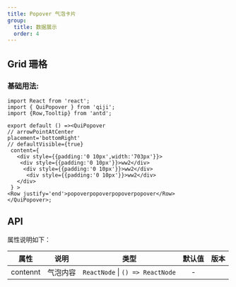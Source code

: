 ```yaml
---
title: Popover 气泡卡片
group:
  title: 数据展示
  order: 4
---
```


## Grid 珊格

### 基础用法:

```tsx
import React from 'react';
import { QuiPopover } from 'qiji';
import {Row,Tooltip} from 'antd';

export default () =><QuiPopover
// arrowPointAtCenter
placement='bottomRight'
// defaultVisible={true}
 content={
   <div style={{padding:'0 10px',width:'703px'}}>
    <div style={{padding:'0 10px'}}>ww2</div>
     <div style={{padding:'0 10px'}}>ww2</div>
      <div style={{padding:'0 10px'}}>ww2</div>
   </div>
 } >
<Row justify='end'>popoverpopoverpopoverpopover</Row>
</QuiPopover>;
```
## API
属性说明如下：

| 属性      |  说明   |                 类型                  |  默认值  | 版本 |
| --------- | :----------------------------------------------------------------------------------------------------------------------------------: | :-----------------------------------: | :------: | ---: |
| contennt      |     气泡内容     | `ReactNode` \| `() => ReactNode` | -  |      |

